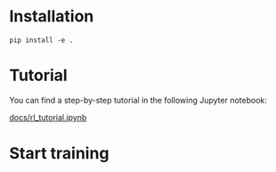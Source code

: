 # Installation
```
pip install -e .
```

# Tutorial

You can find a step-by-step tutorial in the following Jupyter notebook:

[docs/rl_tutorial.ipynb](docs/rl_tutorial.ipynb)


# Start training
```

```